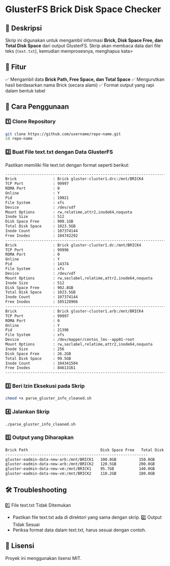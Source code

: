 
# GlusterFS Brick Disk Space Checker

## 📌 Deskripsi
Skrip ini digunakan untuk mengambil informasi **Brick, Disk Space Free, dan Total Disk Space** dari output GlusterFS. Skrip akan membaca data dari file teks (`text.txt`), kemudian memprosesnya, menghapus kata>
## 📜 Fitur
✅ Mengambil data **Brick Path, Free Space, dan Total Space**
✅ Mengurutkan hasil berdasarkan nama Brick (secara alami)
✅ Format output yang rapi dalam bentuk tabel

## 🚀 Cara Penggunaan

### 1️⃣ **Clone Repository**
```bash
git clone https://github.com/username/repo-name.git
cd repo-name
```
### 2️⃣ Buat File text.txt dengan Data GlusterFS
Pastikan memiliki file text.txt dengan format seperti berikut:
```bash
------------------------------------------------------------------------------
Brick                : Brick gluster-cluster1.drc:/mnt/BRICK4
TCP Port             : 99997
RDMA Port            : 0
Online               : Y
Pid                  : 19021
File System          : xfs
Device               : /dev/sdf
Mount Options        : rw,relatime,attr2,inode64,noquota
Inode Size           : 512
Disk Space Free      : 900.1GB
Total Disk Space     : 1023.5GB
Inode Count          : 107374144
Free Inodes          : 104742292
------------------------------------------------------------------------------
Brick                : Brick gluster-cluster1.dc:/mnt/BRICK4
TCP Port             : 99996
RDMA Port            : 0
Online               : Y
Pid                  : 14374
File System          : xfs
Device               : /dev/vdf
Mount Options        : rw,seclabel,relatime,attr2,inode64,noquota
Inode Size           : 512
Disk Space Free      : 902.8GB
Total Disk Space     : 1023.5GB
Inode Count          : 107374144
Free Inodes          : 105128966
------------------------------------------------------------------------------
Brick                : Brick gluster-cluster1.arb:/mnt/BRICK4
TCP Port             : 99997
RDMA Port            : 0
Online               : Y
Pid                  : 21396
File System          : xfs
Device               : /dev/mapper/centos_lms--app01-root
Mount Options        : rw,seclabel,relatime,attr2,inode64,noquota
Inode Size           : 256
Disk Space Free      : 26.2GB
Total Disk Space     : 99.5GB
Inode Count          : 104341504
Free Inodes          : 84613161
------------------------------------------------------------------------------
```
### 3️⃣ Beri Izin Eksekusi pada Skrip
```bash
chmod +x parse_gluster_info_cleaned.sh
```
### 4️⃣ Jalankan Skrip
```bash
./parse_gluster_info_cleaned.sh
```
### 5️⃣ Output yang Diharapkan
```bash
Brick Path                                Disk Space Free   Total Disk Space  
---------------------------------------------------------------
gluster-eadmin-data-new-arb:/mnt/BRICK1   100.0GB          150.0GB         
gluster-eadmin-data-new-arb:/mnt/BRICK2   120.5GB          200.0GB         
gluster-eadmin-data-new-vm:/mnt/BRICK1    95.7GB           140.0GB         
gluster-eadmin-data-new-vm:/mnt/BRICK2    110.2GB          180.0GB         
```
## 🛠 Troubleshooting
1️⃣ File text.txt Tidak Ditemukan
- Pastikan file text.txt ada di direktori yang sama dengan skrip.
2️⃣ Output Tidak Sesuai
- Periksa format data dalam text.txt, harus sesuai dengan contoh.
## 📜 Lisensi
Proyek ini menggunakan lisensi MIT.
